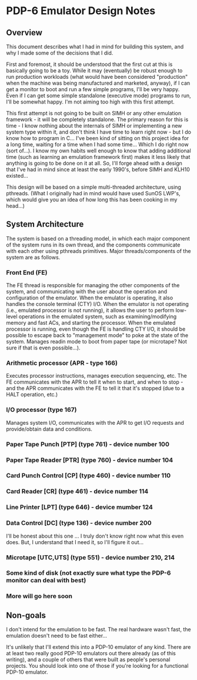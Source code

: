 # PDP-6 Emulator Design Notes

## Overview

This document describes what I had in mind for building this
system, and why I made some of the decisions that I did.

First and foremost, it should be understood that the first cut at
this is basically going to be a toy.  While it may (eventually) be
robust enough to run production workloads (what would have been considered
"production" when the machine was being manufactured and marketed, anyway),
if I can get a monitor to boot and run a few simple programs, I'll be
very happy.  Even if I can get some simple standalone (executive mode)
programs to run, I'll be somewhat happy.  I'm not aiming too high with
this first attempt.

This first attempt is not going to be built on SIMH or any other
emulation framework - it will be completely standalone.  The primary
reason for this is time - I know nothing about the internals of SIMH
or implementing a new system type within it, and don't think I have
time to learn right now - but I do know how to program in C... 
I've been kind of sitting on this project idea for a long time, waiting for
a time when I had some time...  Which I do right now (sort of...).
I know my own habits well enough to know that adding additional time
(such as learning an emulation framework first) makes it less likely
that anything is going to be done on it at all.  So, I'll forge ahead
with a design that I've had in mind since at least the early 1990's,
before SIMH and KLH10 existed...

This design will be based on a simple multi-threaded architecture, using
pthreads.  (What I originally had in mind would have used SunOS LWP's,
which would give you an idea of how long this has been cooking in my
head...)

## System Architecture

The system is based on a threading model, in which each major component of
the system runs in its own thread, and the components communicate with each
other using pthreads primitives.  Major threads/components of the system
are as follows.

### Front End (FE)

The FE thread is responsible for managing the other components of the
system, and communicating with the user about the operation and configuration
of the emulator.  When the emulator is operating, it also handles
the console terminal (CTY) I/O.  When the emulator is not operating (i.e.,
emulated processor is not running), it allows the user to perform low-level
operations in the emulated system, such as examining/modifying memory
and fast ACs, and starting the processor.  When the emulated processor
is running, even though the FE is handling CTY I/O, it should be possible
to escape back to "management mode" to poke at the state of the system.
Manages readin mode to boot from paper tape (or microtape?  Not sure if
that is even possible...).

### Arithmetic processor (APR - type 166)

Executes processor instructions, manages execution sequencing, etc.
The FE communicates with the APR to tell it when to start, and when
to stop - and the APR communicates with the FE to tell it that it's
stopped (due to a HALT operation, etc.)

### I/O processor (type 167)

Manages system I/O, communicates with the APR to get I/O requests
and provide/obtain data and conditions.

### Paper Tape Punch [PTP] (type 761) - device number 100

### Paper Tape Reader [PTR] (type 760) - device number 104

### Card Punch Control [CP] (type 460) - device number 110

### Card Reader [CR] (type 461) - device number 114

### Line Printer [LPT] (type 646) - device mumber 124

### Data Control [DC] (type 136) - device number 200

I'll be honest about this one ... I truly don't know right now what this even does.  But, I understand that I need it,
so I'll figure it out...

### Microtape [UTC,UTS] (type 551) - device number 210, 214

### Some kind of disk (not exactly sure what type the PDP-6 monitor can deal with best)

### More will go here soon

## Non-goals

I don't intend for the emulation to be fast.  The real hardware
wasn't fast, the emulation doesn't need to be fast either...

It's unlikely that I'll extend this into a PDP-10 emulator of
any kind.  There are at least two really good PDP-10 emulators
out there already (as of this writing), and a couple of others
that were built as people's personal projects.  You should look
into one of those if you're looking for a functional PDP-10
emulator.
